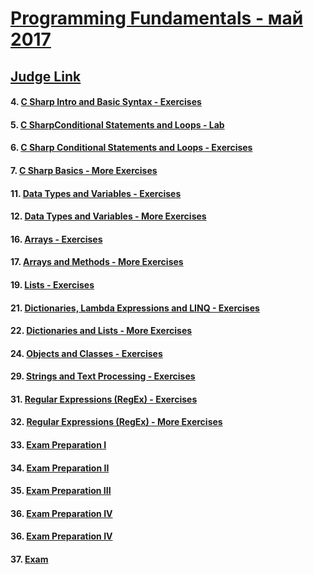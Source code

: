 # <a href="https://softuni.bg/trainings/1619/programming-fundamentals-may-2017">Programming Fundamentals - май 2017</a>

## <a href="https://judge.softuni.bg/Contests#!/List/ByCategory/32/Progr-Fundamentals-Exercises">Judge Link</a>

 #### 4. <a href="https://github.com/i-den/SoftwareUniversity/tree/master/02)%20Programming%20Fundamentals/04)%20C%20Sharp%20Intro%20and%20Basic%20Syntax%20-%20Exercises">C Sharp Intro and Basic Syntax - Exercises</a>

 #### 5. <a href="https://github.com/i-den/SoftwareUniversity/tree/master/02)%20Programming%20Fundamentals/05)%20C%20SharpConditional%20Statements%20and%20Loops%20-%20Lab">C SharpConditional Statements and Loops - Lab</a>

 #### 6. <a href="https://github.com/i-den/SoftwareUniversity/tree/master/02)%20Programming%20Fundamentals/06)%20C%20Sharp%20Conditional%20Statements%20and%20Loops%20-%20Exercises">C Sharp Conditional Statements and Loops - Exercises	</a>
 
 #### 7. <a href="https://github.com/i-den/SoftwareUniversity/tree/master/02)%20Programming%20Fundamentals/07)%20C%20Sharp%20Basics%20-%20More%20Exercises">C Sharp Basics - More Exercises</a>

 #### 11. <a href="https://github.com/i-den/SoftwareUniversity/tree/master/02)%20Programming%20Fundamentals/11)%20Data%20Types%20and%20Variables%20-%20Exercises">Data Types and Variables - Exercises</a>

 #### 12. <a href="https://github.com/i-den/SoftwareUniversity/tree/master/02)%20Programming%20Fundamentals/12)%20Data%20Types%20and%20Variables%20-%20More%20Exercises">Data Types and Variables - More Exercises</a>

 #### 16. <a href="https://github.com/i-den/SoftwareUniversity/tree/master/02)%20Programming%20Fundamentals/16)%20Arrays%20-%20Exercises">Arrays - Exercises</a>
 
 #### 17. <a href="https://github.com/i-den/SoftwareUniversity/tree/master/02)%20Programming%20Fundamentals/17)%20Arrays%20and%20Methods%20-%20More%20Exercises">Arrays and Methods - More Exercises</a>
 
 #### 19. <a href="https://github.com/i-den/SoftwareUniversity/tree/master/02)%20Programming%20Fundamentals/19)%20Lists%20-%20Exercises">Lists - Exercises</a>

 #### 21. <a href="https://github.com/i-den/SoftwareUniversity/tree/master/02)%20Programming%20Fundamentals/21)%20Dictionaries%2C%20Lambda%20Expressions%20and%20LINQ%20-%20Exercises">Dictionaries, Lambda Expressions and LINQ - Exercises</a>

 #### 22. <a href="https://github.com/i-den/SoftwareUniversity/tree/master/02)%20Programming%20Fundamentals/22)%20Dictionaries%20and%20Lists%20-%20More%20Exercises">Dictionaries and Lists - More Exercises</a>

 #### 24. <a href="https://github.com/i-den/SoftwareUniversity/tree/master/02)%20Programming%20Fundamentals/24)%20Objects%20and%20Classes%20-%20Exercises">Objects and Classes - Exercises</a>

 #### 29. <a href="https://github.com/i-den/SoftwareUniversity/tree/master/02)%20Programming%20Fundamentals/29)%20Strings%20and%20Text%20Processing%20-%20Exercises">Strings and Text Processing - Exercises</a>

 #### 31. <a href="https://github.com/i-den/SoftwareUniversity/tree/master/02)%20Programming%20Fundamentals/31)%20Regular%20Expressions%20(RegEx)%20-%20Exercises">Regular Expressions (RegEx) - Exercises</a>

 #### 32. <a href="https://github.com/i-den/SoftwareUniversity/tree/master/02)%20Programming%20Fundamentals/32)%20Regular%20Expressions%20(RegEx)%20-%20More%20Exercises">Regular Expressions (RegEx) - More Exercises</a>

 #### 33. <a href="https://github.com/i-den/SoftwareUniversity/tree/master/02)%20Programming%20Fundamentals/33)%20Exam%20Preparation%20I">Exam Preparation I</a>

 #### 34. <a href="https://github.com/i-den/SoftwareUniversity/tree/master/02)%20Programming%20Fundamentals/34)%20Exam%20Preparation%20II">Exam Preparation II</a>

 #### 35. <a href="https://github.com/i-den/SoftwareUniversity/tree/master/02)%20Programming%20Fundamentals/35)%20Exam%20Preparation%20III">Exam Preparation III</a>

 #### 36. <a href="https://github.com/i-den/SoftwareUniversity/tree/master/02)%20Programming%20Fundamentals/36)%20Exam%20Preparation%20IV">Exam Preparation IV</a>

 #### 36. <a href="https://github.com/i-den/SoftwareUniversity/tree/master/02)%20Programming%20Fundamentals/36)%20Exam%20Preparation%20IV">Exam Preparation IV</a>

 #### 37. <a href="https://github.com/i-den/SoftwareUniversity/tree/master/02)%20Programming%20Fundamentals/37)%20Exam">Exam</a>










